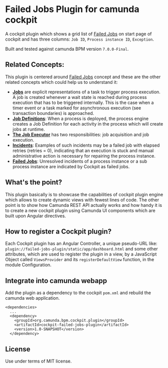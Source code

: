 Failed Jobs Plugin for camunda cockpit
=================================

A cockpit plugin which shows a grid list of [Failed Jobs](http://docs.camunda.org/latest/guides/user-guide/#cockpit-failed-jobs) on start page of cockpit and has three columns: `Job ID`, `Process instance ID`, `Exception`.

Built and tested against camunda BPM version `7.0.0-Final`.

Related Concepts:
-----------------------------
This plugin is centered around [Failed Jobs](http://docs.camunda.org/latest/guides/user-guide/#cockpit-failed-jobs) concept and these are the other related concepts which could help us to understand it:

* **[Jobs](http://docs.camunda.org/latest/guides/user-guide/#process-engine-process-engine-concepts-jobs-and-job-definitions)** are explicit representations of a task to trigger process execution. A job is created whenever a wait state is reached during process execution that has to be triggered internally. This is the case when a timer event or a task marked for asynchronous execution (see transaction boundaries) is approached.
* **[Job Definitions](http://docs.camunda.org/latest/guides/user-guide/#process-engine-process-engine-concepts-jobs-and-job-definitions)**: When a process is deployed, the process engine creates a Job Definition for each activity in the process which will create jobs at runtime.
* **[The Job Executor](http://docs.camunda.org/latest/guides/user-guide/#process-engine-the-job-executor)** has two responsibilities: job acquisition and job execution.
* **[Incidents](http://docs.camunda.org/latest/guides/user-guide/#process-engine-incidents)**: Examples of such incidents may be a failed job with elapsed retries (retries = 0), indicating that an execution is stuck and manual administrative action is necessary for repairing the process instance.
* **[Failed Jobs](http://docs.camunda.org/latest/guides/user-guide/#cockpit-failed-jobs)**: Unresolved incidents of a process instance or a sub process instance are indicated by Cockpit as failed jobs.


What's the point?
-----------------------------
This plugin basically is to showcase the capabilities of cockpit plugin engine which allows to create dynamic views with fewest lines of code. The other point is to show how Camunda REST API actually works and how handy it is to create a new cockpit plugin using Camunda UI components which are built upon Angular directives.

How to register a Cockpit plugin?
-----------------------------
Each Cockpit plugin has an Angular Controller, a unique pseudo-URL like: `plugin://failed-jobs-plugin/static/app/dashboard.html` and some other attributes, which are used to register the plugin in a view, by a JavaScript Object called `ViewsProvider` and its `registerDefaultView` function, in the module Configuration.

Integrate into camunda webapp
-----------------------------
Add the plugin as a dependency to the cockpit `pom.xml` and rebuild the camunda web application.

    <dependencies>
      ...
      <dependency>
        <groupId>org.camunda.bpm.cockpit.plugin</groupId>
        <artifactId>cockpit-failed-jobs-plugin</artifactId>
        <version>1.0-SNAPSHOT</version>
      </dependency>


License
-------
Use under terms of MIT license.
